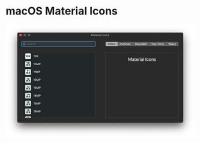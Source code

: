 # macOS Material Icons

![Screenshot](https://github.com/128keaton/macOS-Material-Icons/blob/master/screenshot.png?raw=true)

